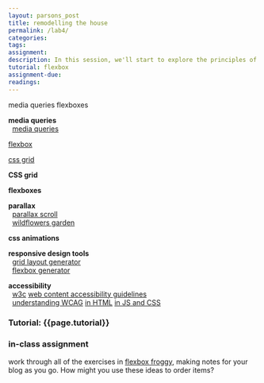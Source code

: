 ```yaml
---  
layout: parsons_post  
title: remodelling the house
permalink: /lab4/  
categories:   
tags:  
assignment: 
description: In this session, we'll start to explore the principles of responsive web design, looking at way to change a site depending on the environment that displays it. 
tutorial: flexbox
assignment-due: 
readings: 
---  
```



media queries flexboxes

**media queries**  
  [media queries](https://www.w3schools.com/css/css3_mediaqueries.asp)  



[flexbox](https://www.w3schools.com/css/css3_flexbox.asp)  

[css grid]()  

**CSS grid**  


**flexboxes**  


**parallax**  
  [parallax scroll](https://www.w3schools.com/howto/howto_css_parallax.asp)  
  [wildflowers garden](http://wildflowers.garden/garden5.php)  

**css animations**  

**responsive design tools**  
  [grid layout generator](https://css-grid-layout-generator.pw)  
  [flexbox generator](https://loading.io/flexbox/)  

**accessibility**  
  [w3c](https://www.w3.org/standards/webdesign/accessibility) [web content accessibility guidelines](https://www.w3.org/TR/WCAG21/)  
  [understanding WCAG](https://developer.mozilla.org/en-US/docs/Web/Accessibility/Understanding_WCAG) [in HTML](https://developer.mozilla.org/en-US/docs/Learn/Accessibility/HTML) [in JS and CSS](https://developer.mozilla.org/en-US/docs/Learn/Accessibility/CSS_and_JavaScripts)  

### Tutorial: {{page.tutorial}}

### in-class assignment
work through all of the exercises in [flexbox froggy](https://flexboxfroggy.com), making notes for your blog as you go. How might you use these ideas to order items?